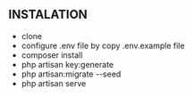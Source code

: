 

## INSTALATION

-   clone
-   configure .env file by copy .env.example file
-   composer install
-   php artisan key:generate
-   php artisan:migrate --seed
-   php artisan serve

